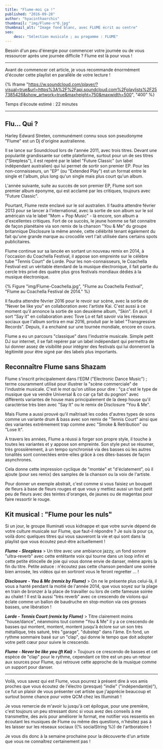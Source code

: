 ```yaml
---
title: "Flume-moi ça !"
published: "2016-09-28"
author: "hyacinthaorchis"
thumbnail: "img/Flume-n°0.jpg"
thumbnail_alt: "Image fond blanc, avec FLUME écrit au centre"
seo:
    desc: "Sélection musicale ; au progamme : FLUME"
---
```


Besoin d'un peu d'énergie pour commencer votre journée ou de vous ressourcer après une journée difficile ? Flume est là pour vous ! 

* * *

Avant de commencer cet article, je vous recommande énormément d'écouter cette playlist en parallèle de votre lecture !

{% Iframe "https://w.soundcloud.com/player/?visual=true&url=https%3A%2F%2Fapi.soundcloud.com%2Fplaylists%2F257385426&show_artwork=true&maxheight=750&maxwidth=500", "400" %}

Temps d'écoute estimé : 22 minutes

* * *

## Flu... Qui ?

Harley Edward Streten, communément connu sous son pseudonyme "Flume" est un Dj d'origine australienne.

Il se lance sur Soundcloud lors de l'année 2011, avec trois titres. Devant une popularité grandissante sur cette plateforme, surtout pour un de ses titres ("Sleepless"), il est repéré par le label "Future Classic" (un label indépendant australien) qui lui permet de sortir son premier EP. Pour les non-connaisseurs, un "EP" (ou "Extended Play") est un format entre le single et l'album, plus long qu'un single mais plus court qu'un album.

L'année suivante, suite au succès de son premier EP, Flume sort son premier album éponyme, qui est acclamé par les critiques, toujours avec "Future Classic".

Pourtant, Flume reste enclavé sur le sol australien. Il faudra attendre février 2013 pour se lancer à l'international, avec la sortie de son album sur le sol américain via le label "Mom + Pop Music" - là encore, son album a d'excellentes critiques. Fort de ce succès, le jeune homme se fait connaitre de façon planétaire via son remix de la chanson "You & Me" du groupe britannique Disclosure la même année, cette célébrité tenant également du fait qu'une grande marque au crocodile vert l'ait utilisée dans certains spots publicitaires.

Flume continue sur sa lancée en sortant un nouveau remix en 2014, à l'occasion du Coachella Festival, il appose son empreinte sur le célèbre tube "Tennis Court" de Lorde. Pour les non-connaisseurs, le Coachella Festival est un véritable étendard de la musique électronique, il fait partie du cercle très privé des quatre plus gros festivals mondiaux dédiés à la musique électronique.

{% Figure "img/Flume-Coachella.jpg", "Flume au Coachella Festival", "Flume au Coachella Festival de 2014." %}

Il faudra attendre février 2016 pour le revoir sur scène, avec la sortie de "Never be like you" en collaboration avec l'artiste Kai. C'est aussi à ce moment qu'il annonce la sortie de son deuxième album, "Skin". En avril, il sort "Say it" en collaboration avec Tove Lo et fait savoir via les réseaux sociaux que l'album sortira en mai 2016, produit par le label "Transgressive Records". Depuis, il a enchainé sur une tournée mondiale, encore en cours.

Flume a eu un parcours "classique" dans l'industrie musicale. Simple petit DJ sur internet, il se fait repérer par un label indépendant qui permettra de lui donner assez de visibilité pour intégrer des festivals qui lui donneront la légitimité pour être signé par des labels plus importants.

## Reconnaître Flume sans Shazam

Flume s'inscrit principalement dans l'EDM ("Electronic Dance Music") ; terme couramment utilisé pour illustrer la "scène commerciale" de l'industrie musicale. C'est le mot qu'on utilise pour dire : "ça c'est le type de musique que va vendre Universal & co car ça fait du pognon" avec différents variantes de house mais principalement de la deep house qu'il caractérise très bien avec "Say It" ou le remix de Disclosure "You & Me".

Mais Flume a aussi prouvé qu'il maîtrisait les codes d'autres types de sons comme un variante drum & bass avec son remix de "Tennis Court" ainsi que des variantes extrêmement trap comme avec "Smoke & Retribution" ou "Lose It".

À travers les années, Flume a réussi à forger son propre style, il touche à toutes les variantes et y appose son empreinte. Son style peut se résumer, très grossièrement, à un tempo synchronisé via des basses où les autres tonalités sont connectées entre-elles grâce à ces dites-basses de façon asynchrones.

Cela donne cette impression cyclique de "montée" et "d'éclatement", où il ajoute (pour ses remix) des samples de la chanson ou la voix de l'artiste.

Pour donner un exemple abstrait, c'est comme si vous faisiez un bouquet de fleurs à base de fleurs rouges et que vous y mettiez aussi un tout petit peu de fleurs avec des teintes d'oranges, de jaunes ou de magentas pour faire ressortir le rouge.

## Kit musical : "Flume pour les nuls"

Si un jour, le groupe Illuminati vous kidnappe et que votre survie dépend de votre culture musicale sur Flume, que faut-il répondre ? Je suis là pour ça, voilà donc quelques titres qui vous sauveront la vie et qui sont dans la playlist que vous écoutez peut-être actuellement !

**_Flume - Sleepless_** > Un titre avec une ambiance jazzy, un fond sonore "ultra-reverb" avec cette entêtante voix qui tourne dans un loop infini et cette petite étincelle de joie qui vous donne envie de danser, même après la fin du titre. Petite astuce : n'écoutez pas cette chanson pendant une soirée bien arrosée, les vidéos qui en sortiront vous le feront regretter ... !

**_Disclosure - You & Me (remix by Flume)_** > On ne le présente plus celui-là, il vous a hanté pendant la moitié de l'année 2014, que vous soyez sur la plage en train de bronzer à la place de travailler ou lors de cette fameuse soirée au chalet ! Il est là aussi "très reverb" avec ce crescendo de violons qui éclate comme un ballon de baudruche en stop-motion via ces grosses basses, une libération !

**_Lorde - Tennis Court (remix by Flume)_** > Titre clairement moins "house/dance", néanmoins tout comme "You & Me" il y a ce crescendo de basses qui montent, montent, montent jusqu'à éclore sur un son très métallique, très saturé, très "garage", "dubstep" dans l'âme. En fond, un rythme sommaire basé sur un "clap", qui donne le tempo que doit adopter votre petit cœur pour suivre le crescendo.

**_Flume - Never be like you (ft Kai)_** > Toujours ce crescendo de basses et cet espèce de "clap" pour le rythme, cependant ce titre est un peu un retour aux sources pour Flume, qui retrouve cette approche de la musique comme un support pour danser.

* * *

Voilà, vous savez qui est Flume, vous pourrez à présent dire à vos amis proches que vous écoutez de l'électro (presque) "indie" ("indépendant(e)"), ce fut un plaisir de vous présenter cet artiste que j'apprécie beaucoup et surtout bonne chance pour votre QCM chez les Illuminati !

Je vous remercie de m'avoir lu jusqu'à cet épilogue, pour une première, c'est toujours un peu stressant donc si vous avez des conseils à me transmettre, des avis pour améliorer le format, me notifier vos ressentis en écoutant les musiques de Flume ou même des questions, n'hésitez pas à les laisser sur les réseaux sociaux ({% socialString %}) de l'artboratoire !

Je vous dis donc à la semaine prochaine pour la découverte d'un artiste que vous ne connaîtrez certainement pas !
